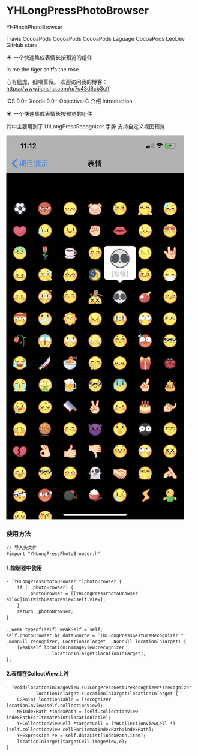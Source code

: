 # YHLongPressPhotoBrowser

YHPinchPhotoBrowser

Travis CocoaPods CocoaPods CocoaPods Laguage CocoaPods LeoDev GitHub stars

☀️ 一个快速集成表情长按预览的组件

In me the tiger sniffs the rose.

心有猛虎，细嗅蔷薇。
欢迎访问我的博客：https://www.jianshu.com/u/7c43d8cb3cff

iOS 9.0+
Xcode 9.0+
Objective-C 
介绍 Introduction

☀️ 一个快速集成表情长按预览的组件

其中主要用到了 UILongPressRecognizer 手势 支持自定义视图预览

![功能展示图](https://github.com/yuhechuan/YHLongPressPhotoBrowser/blob/master/WechatIMG16781.jpeg)

### 使用方法
```
// 导入头文件
#import "YHLongPressPhotoBrowser.h"

```
#### 1.控制器中使用
```
- (YHLongPressPhotoBrowser *)photoBrowser {
    if (!_photoBrowser) {
        _photoBrowser = [[YHLongPressPhotoBrowser alloc]initWithGestureView:self.view];
    }
    return _photoBrowser;
}

__weak typeof(self) weakSelf = self;
self.photoBrowser.bz_dataSource = ^(UILongPressGestureRecognizer * _Nonnull recognizer, LocationInTarget  _Nonnull locationInTarget) {
    [weakself locationInImageView:recognizer
                 locationInTarget:locationInTarget];
};
```
#### 2.表情在CollectView上时
```
- (void)locationInImageView:(UILongPressGestureRecognizer*)recognizer
           locationInTarget:(LocationInTarget)locationInTarget {
    CGPoint locationTable = [recognizer locationInView:self.collectionView];
    NSIndexPath *indexPath = [self.collectionView indexPathForItemAtPoint:locationTable];
    YHCollectionViewCell *targetCell = (YHCollectionViewCell *)[self.collectionView cellForItemAtIndexPath:indexPath];
    YHExpression *e = self.dataList[indexPath.item];
    locationInTarget(targetCell.imageView,e);
}
```
